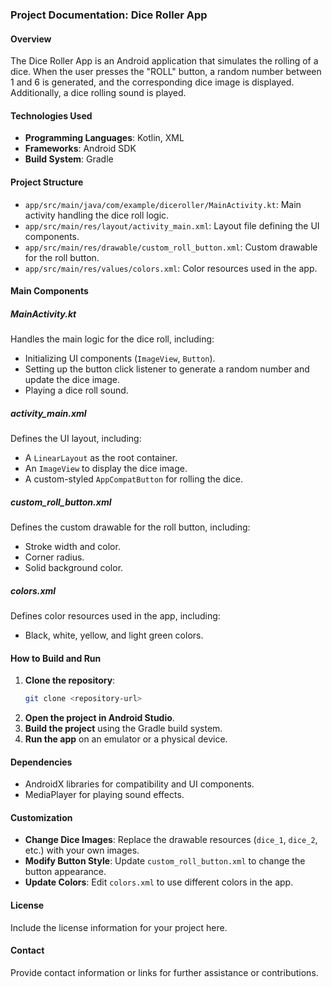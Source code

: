 ### Project Documentation: Dice Roller App

#### Overview
The Dice Roller App is an Android application that simulates the rolling of a dice. When the user presses the "ROLL" button, a random number between 1 and 6 is generated, and the corresponding dice image is displayed. Additionally, a dice rolling sound is played.

#### Technologies Used
- **Programming Languages**: Kotlin, XML
- **Frameworks**: Android SDK
- **Build System**: Gradle

#### Project Structure
- `app/src/main/java/com/example/diceroller/MainActivity.kt`: Main activity handling the dice roll logic.
- `app/src/main/res/layout/activity_main.xml`: Layout file defining the UI components.
- `app/src/main/res/drawable/custom_roll_button.xml`: Custom drawable for the roll button.
- `app/src/main/res/values/colors.xml`: Color resources used in the app.

#### Main Components

##### MainActivity.kt
Handles the main logic for the dice roll, including:
- Initializing UI components (`ImageView`, `Button`).
- Setting up the button click listener to generate a random number and update the dice image.
- Playing a dice roll sound.

##### activity_main.xml
Defines the UI layout, including:
- A `LinearLayout` as the root container.
- An `ImageView` to display the dice image.
- A custom-styled `AppCompatButton` for rolling the dice.

##### custom_roll_button.xml
Defines the custom drawable for the roll button, including:
- Stroke width and color.
- Corner radius.
- Solid background color.

##### colors.xml
Defines color resources used in the app, including:
- Black, white, yellow, and light green colors.

#### How to Build and Run
1. **Clone the repository**:
    ```sh
    git clone <repository-url>
    ```
2. **Open the project in Android Studio**.
3. **Build the project** using the Gradle build system.
4. **Run the app** on an emulator or a physical device.

#### Dependencies
- AndroidX libraries for compatibility and UI components.
- MediaPlayer for playing sound effects.

#### Customization
- **Change Dice Images**: Replace the drawable resources (`dice_1`, `dice_2`, etc.) with your own images.
- **Modify Button Style**: Update `custom_roll_button.xml` to change the button appearance.
- **Update Colors**: Edit `colors.xml` to use different colors in the app.

#### License
Include the license information for your project here.

#### Contact
Provide contact information or links for further assistance or contributions.
